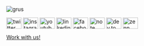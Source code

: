 ![grus](https://user-images.githubusercontent.com/101075667/163529731-922f428b-5b03-45c8-855f-4f387f7360ee.png)

<a href="https://twitter.com/axelspace" target="blank"><img align="center" src="https://cdn.jsdelivr.net/npm/simple-icons@v11/icons/x.svg" alt="twitter" height="30" width="40" /></a>
<a href="https://instagram.com/theaxelspace" target="blank"><img align="center" src="https://cdn.jsdelivr.net/npm/simple-icons@v6/icons/instagram.svg" alt="instagram" height="30" width="40" /></a>
<a href="https://www.youtube.com/c/axelspace" target="blank"><img align="center" src="https://cdn.jsdelivr.net/npm/simple-icons@v6/icons/youtube.svg" alt="youtube" height="30" width="40" /></a>
<a href="https://www.linkedin.com/company/axelspace/" target="blank"><img align="center" src="https://cdn.jsdelivr.net/npm/simple-icons@v6/icons/linkedin.svg" alt="linkedin" height="30" width="40" /></a>
<a href="https://fb.com/axelspace" target="blank"><img align="center" src="https://cdn.jsdelivr.net/npm/simple-icons@v6/icons/facebook.svg" alt="facebook" height="30" width="40" /></a>
<a href="https://note.com/axelspace" target="blank"><img align="center" src="https://github.com/user-attachments/assets/ba8efc85-34d6-49ac-ba31-def58efc40bd" alt="note" height="30" width="40" /></a>
<a href="https://dev.to/axelspace" target="blank"><img align="center" src="https://cdn.jsdelivr.net/npm/simple-icons@v11/icons/devdotto.svg" alt="dev.to" height="30" width="40" /></a>
<a href="https://zenn.dev/p/axelspace" target="blank"><img align="center" src="https://cdn.jsdelivr.net/npm/simple-icons@v11/icons/zenn.svg" alt="zenn" height="30" width="40" /></a>

[Work with us!](https://hrmos.co/pages/axelspace/jobs)
